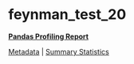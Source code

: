# feynman_test_20

[**Pandas Profiling Report**](https://epistasislab.github.io/pmlb/profile/feynman_test_20.html)

[Metadata](metadata.yaml) | [Summary Statistics](summary_stats.tsv)

